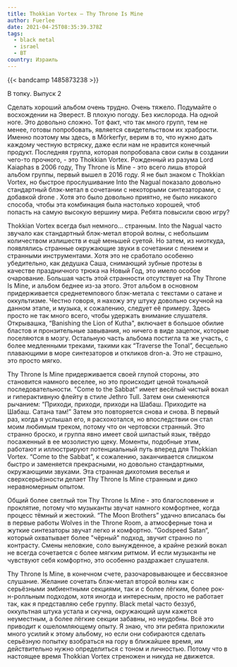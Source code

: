 ```yaml
---
title: Thokkian Vortex — Thy Throne Is Mine
author: Fuerlee
date: 2021-04-25T08:35:39.378Z
tags:
  - black metal
  - israel
  - ВТ
country: Израиль
---
```

{{< bandcamp 1485873238 >}}

В топку. Выпуск 2



Сделать хороший альбом очень трудно. Очень тяжело. Подумайте о восхождении на Эверест. В плохую погоду. Без кислорода. На одной ноге. Это довольно сложно. Тот факт, что так много групп, тем не менее, готовы попробовать, является свидетельством их храбрости. Именно поэтому мы здесь, в Mörkerfyr, верим в то, что нужно дать каждому честную встряску, даже если нам не нравится конечный продукт. Последняя группа, которая попробовала свои силы в создании чего-то прочного, - это Thokkian Vortex. Рожденный из разума Lord Kaiaphas в 2006 году, Thy Throne is Mine - это всего лишь второй альбом группы, первый вышел в 2016 году. Я не был знаком с Thokkian Vortex, но быстрое прослушивание Into the Nagual показало довольно стандартный блэк-метал в сочетании с некоторыми синтезаторами, с добавкой drone . Хотя это было довольно приятно, не было никакого способа, чтобы эта комбинация была настолько хорошей, чтоб попасть на самую высокую вершину мира. Ребята повысили свою игру?



Thokkian Vortex всегда был немного... странным. Into the Nagual часто звучало как стандартный блэк-метал второй волны, с небольшим количеством излишеств и ещё меньшей суетой. Но затем, из ниоткуда, появлялись странные окружающие звуки в сочетании с пением и странными инструментами. Хотя это не сработало особенно убедительно, как дедушка Саша, снимающий зубные протезы в качестве праздничного трюка на Новый Год, это имело особое очарование. Большая часть этой странности отсутствует на Thy Throne Is Mine, и альбом беднее из-за этого. Этот альбом в основном придерживается среднетемпового блэк-метала с текстами о сатане и оккультизме. Честно говоря, я нахожу эту штуку довольно скучной на данном этапе, и музыка, к сожалению, следует её примеру. Здесь просто не так много всего, чтобы удержать внимание слушателя. Открывашка, “Banishing the Lion of Kutha", включает в большое обилие бластов и пронзительные завывания, но ничего в виде зацепок, которые поселяются в мозгу. Остальную часть альбома постигла та же участь, с более медленными треками, такими как “Traverse the Tonal”, бесцельно плавающими в море синтезаторов и откликов dron-а. Это не страшно, это просто мягко.



Thy Throne Is Mine придерживается своей глупой стороны, это становится намного веселее, но это происходит ценой тональной последовательности. "Come to the Sabbat” имеет весёлый чистый вокал и гиперактивную флейту в стиле Jethro Tull. Затем они сменяются рычанием: “Приходи, приходи, приходи на Шабаш. Приходите на Шабаш. Сатана там!” Затем это повторяется снова и снова. В первый раз, когда я услышал его, я расхохотался, но впоследствии он стал моим любимым треком, потому что он чертовски странный. Это странно броско, и группа явно имеет свой шипастый язык, твёрдо посаженный в ее мозолистую щеку. Моменты, подобные этим, работают и иллюстрируют потенциальный путь вперед для Thokkian Vortex. “Come to the Sabbat”, к сожалению, заканчивается слишком быстро и заменяется прекрасными, но довольно стандартными, окружающими звуками. Эта странная дихотомия веселья и сверхсерьёзности делает Thy Throne Is Mine странным и дико неравномерным опытом.



Общий более светлый тон Thy Throne Is Mine - это благословение и проклятие, потому что музыканты звучат намного комфортнее, когда процесс тёмный и жестокий. “The Moon Brothers” удачно вписалась бы в первые работы Wolves in the Throne Room, а атмосферные тона и жуткие синтезаторы звучат легко и комфортно. ”Godspeed Satan“, который охватывает более "чёрный" подход, звучит странно по контрасту. Смены неловкие, соло вынужденное, а крайне резкий вокал не всегда сочетается с более мягким ритмом. И если музыканты не чувствуют себя комфортно, это особенно раздражает слушателя.



Thy Throne Is Mine, в конечном счете, разочаровывающее и бессвязное слушание. Желание сочетать блэк-метал второй волны как с серьёзными эмбиентными секциями, так и с более лёгким, более рок-н-ролльным подходом, хотя иногда и интересным, просто не работает так, как я представляю себе группу. Black metal часто беззуб, оккультная штука устала и скучна, окружающий шум кажется неуместным, а более лёгкие секции забавны, но неудобны. Всё это приводит к ошеломляющему опыту. Я знаю, что эти ребята приложили много усилий к этому альбому, но если они собираются сделать серьёзную попытку взобраться на гору в ближайшее время, им действительно нужно определиться с тоном и личностью. Потому что в настоящее время Thokkian Vortex стреножен и никуда не движется.